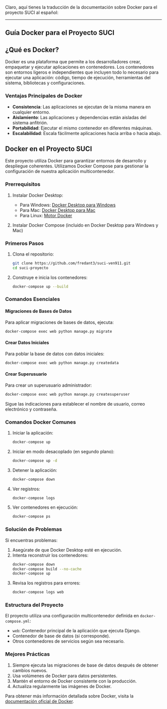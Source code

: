 Claro, aquí tienes la traducción de la documentación sobre Docker para el proyecto SUCI al español:

---

## Guía Docker para el Proyecto SUCI

## ¿Qué es Docker?

Docker es una plataforma que permite a los desarrolladores crear, empaquetar y ejecutar aplicaciones en contenedores. Los contenedores son entornos ligeros e independientes que incluyen todo lo necesario para ejecutar una aplicación: código, tiempo de ejecución, herramientas del sistema, bibliotecas y configuraciones.

### Ventajas Principales de Docker

- **Consistencia**: Las aplicaciones se ejecutan de la misma manera en cualquier entorno.
- **Aislamiento**: Las aplicaciones y dependencias están aisladas del sistema anfitrión.
- **Portabilidad**: Ejecutar el mismo contenedor en diferentes máquinas.
- **Escalabilidad**: Escala fácilmente aplicaciones hacia arriba o hacia abajo.

## Docker en el Proyecto SUCI

Este proyecto utiliza Docker para garantizar entornos de desarrollo y despliegue coherentes. Utilizamos Docker Compose para gestionar la configuración de nuestra aplicación multicontenedor.

### Prerrequisitos

1. Instalar Docker Desktop:

   - Para Windows: [Docker Desktop para Windows](https://docs.docker.com/desktop/windows/install/)
   - Para Mac: [Docker Desktop para Mac](https://docs.docker.com/desktop/mac/install/)
   - Para Linux: [Motor Docker](https://docs.docker.com/engine/install/)

2. Instalar Docker Compose (incluido en Docker Desktop para Windows y Mac)

### Primeros Pasos

1. Clona el repositorio:

   ```bash
   git clone https://github.com/fredant3/suci-ven911.git
   cd suci-proyecto
   ```

2. Construye e inicia los contenedores:
   ```bash
   docker-compose up --build
   ```

### Comandos Esenciales

#### Migraciones de Bases de Datos

Para aplicar migraciones de bases de datos, ejecuta:

```bash
docker-compose exec web python manage.py migrate
```

#### Crear Datos Iniciales

Para poblar la base de datos con datos iniciales:

```bash
docker-compose exec web python manage.py createdata
```

#### Crear Superusuario

Para crear un superusuario administrador:

```bash
docker-compose exec web python manage.py createsuperuser
```

Sigue las indicaciones para establecer el nombre de usuario, correo electrónico y contraseña.

### Comandos Docker Comunes

1. Iniciar la aplicación:

   ```bash
   docker-compose up
   ```

2. Iniciar en modo desacoplado (en segundo plano):

   ```bash
   docker-compose up -d
   ```

3. Detener la aplicación:

   ```bash
   docker-compose down
   ```

4. Ver registros:

   ```bash
   docker-compose logs
   ```

5. Ver contenedores en ejecución:
   ```bash
   docker-compose ps
   ```

### Solución de Problemas

Si encuentras problemas:

1. Asegúrate de que Docker Desktop esté en ejecución.
2. Intenta reconstruir los contenedores:
   ```bash
   docker-compose down
   docker-compose build --no-cache
   docker-compose up
   ```
3. Revisa los registros para errores:
   ```bash
   docker-compose logs web
   ```

### Estructura del Proyecto

El proyecto utiliza una configuración multicontenedor definida en `docker-compose.yml`:

- `web`: Contenedor principal de la aplicación que ejecuta Django.
- Contenedor de base de datos (si corresponde).
- Otros contenedores de servicios según sea necesario.

### Mejores Prácticas

1. Siempre ejecuta las migraciones de base de datos después de obtener cambios nuevos.
2. Usa volúmenes de Docker para datos persistentes.
3. Mantén el entorno de Docker consistente con la producción.
4. Actualiza regularmente las imágenes de Docker.

Para obtener más información detallada sobre Docker, visita la [documentación oficial de Docker](https://docs.docker.com/).
